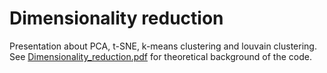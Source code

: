 # Dimensionality reduction
Presentation about PCA, t-SNE, k-means clustering and louvain clustering. See [Dimensionality_reduction.pdf](Dimensionality_reduction.pdf) for theoretical background of the code.
